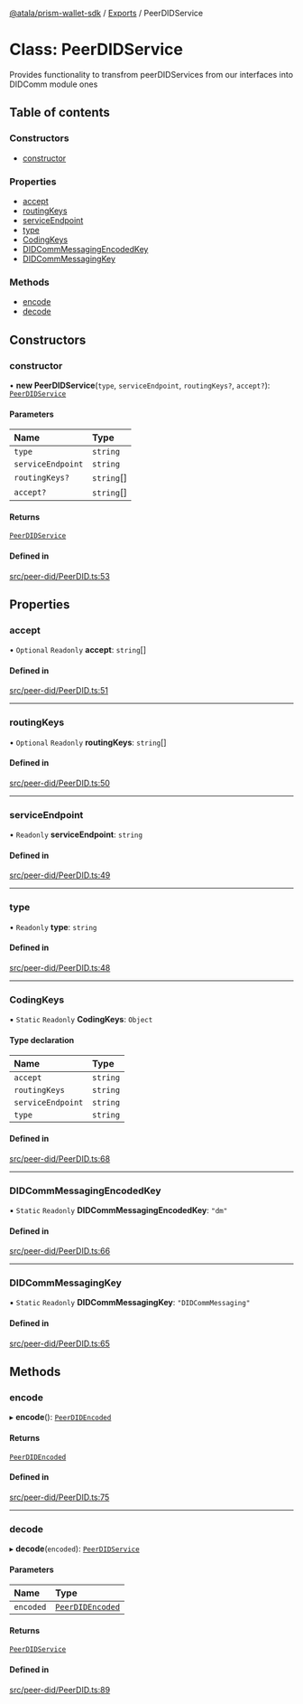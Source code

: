 [@atala/prism-wallet-sdk](../README.md) / [Exports](../modules.md) / PeerDIDService

# Class: PeerDIDService

Provides functionality to transfrom peerDIDServices from our interfaces into DIDComm module ones

## Table of contents

### Constructors

- [constructor](PeerDIDService.md#constructor)

### Properties

- [accept](PeerDIDService.md#accept)
- [routingKeys](PeerDIDService.md#routingkeys)
- [serviceEndpoint](PeerDIDService.md#serviceendpoint)
- [type](PeerDIDService.md#type)
- [CodingKeys](PeerDIDService.md#codingkeys)
- [DIDCommMessagingEncodedKey](PeerDIDService.md#didcommmessagingencodedkey)
- [DIDCommMessagingKey](PeerDIDService.md#didcommmessagingkey)

### Methods

- [encode](PeerDIDService.md#encode)
- [decode](PeerDIDService.md#decode)

## Constructors

### constructor

• **new PeerDIDService**(`type`, `serviceEndpoint`, `routingKeys?`, `accept?`): [`PeerDIDService`](PeerDIDService.md)

#### Parameters

| Name | Type |
| :------ | :------ |
| `type` | `string` |
| `serviceEndpoint` | `string` |
| `routingKeys?` | `string`[] |
| `accept?` | `string`[] |

#### Returns

[`PeerDIDService`](PeerDIDService.md)

#### Defined in

[src/peer-did/PeerDID.ts:53](https://github.com/hyperledger/identus-edge-agent-sdk-ts/blob/2cdbf1ede368164be3dd56f3e362e76e94d48b48/src/peer-did/PeerDID.ts#L53)

## Properties

### accept

• `Optional` `Readonly` **accept**: `string`[]

#### Defined in

[src/peer-did/PeerDID.ts:51](https://github.com/hyperledger/identus-edge-agent-sdk-ts/blob/2cdbf1ede368164be3dd56f3e362e76e94d48b48/src/peer-did/PeerDID.ts#L51)

___

### routingKeys

• `Optional` `Readonly` **routingKeys**: `string`[]

#### Defined in

[src/peer-did/PeerDID.ts:50](https://github.com/hyperledger/identus-edge-agent-sdk-ts/blob/2cdbf1ede368164be3dd56f3e362e76e94d48b48/src/peer-did/PeerDID.ts#L50)

___

### serviceEndpoint

• `Readonly` **serviceEndpoint**: `string`

#### Defined in

[src/peer-did/PeerDID.ts:49](https://github.com/hyperledger/identus-edge-agent-sdk-ts/blob/2cdbf1ede368164be3dd56f3e362e76e94d48b48/src/peer-did/PeerDID.ts#L49)

___

### type

• `Readonly` **type**: `string`

#### Defined in

[src/peer-did/PeerDID.ts:48](https://github.com/hyperledger/identus-edge-agent-sdk-ts/blob/2cdbf1ede368164be3dd56f3e362e76e94d48b48/src/peer-did/PeerDID.ts#L48)

___

### CodingKeys

▪ `Static` `Readonly` **CodingKeys**: `Object`

#### Type declaration

| Name | Type |
| :------ | :------ |
| `accept` | `string` |
| `routingKeys` | `string` |
| `serviceEndpoint` | `string` |
| `type` | `string` |

#### Defined in

[src/peer-did/PeerDID.ts:68](https://github.com/hyperledger/identus-edge-agent-sdk-ts/blob/2cdbf1ede368164be3dd56f3e362e76e94d48b48/src/peer-did/PeerDID.ts#L68)

___

### DIDCommMessagingEncodedKey

▪ `Static` `Readonly` **DIDCommMessagingEncodedKey**: ``"dm"``

#### Defined in

[src/peer-did/PeerDID.ts:66](https://github.com/hyperledger/identus-edge-agent-sdk-ts/blob/2cdbf1ede368164be3dd56f3e362e76e94d48b48/src/peer-did/PeerDID.ts#L66)

___

### DIDCommMessagingKey

▪ `Static` `Readonly` **DIDCommMessagingKey**: ``"DIDCommMessaging"``

#### Defined in

[src/peer-did/PeerDID.ts:65](https://github.com/hyperledger/identus-edge-agent-sdk-ts/blob/2cdbf1ede368164be3dd56f3e362e76e94d48b48/src/peer-did/PeerDID.ts#L65)

## Methods

### encode

▸ **encode**(): [`PeerDIDEncoded`](../interfaces/PeerDIDEncoded.md)

#### Returns

[`PeerDIDEncoded`](../interfaces/PeerDIDEncoded.md)

#### Defined in

[src/peer-did/PeerDID.ts:75](https://github.com/hyperledger/identus-edge-agent-sdk-ts/blob/2cdbf1ede368164be3dd56f3e362e76e94d48b48/src/peer-did/PeerDID.ts#L75)

___

### decode

▸ **decode**(`encoded`): [`PeerDIDService`](PeerDIDService.md)

#### Parameters

| Name | Type |
| :------ | :------ |
| `encoded` | [`PeerDIDEncoded`](../interfaces/PeerDIDEncoded.md) |

#### Returns

[`PeerDIDService`](PeerDIDService.md)

#### Defined in

[src/peer-did/PeerDID.ts:89](https://github.com/hyperledger/identus-edge-agent-sdk-ts/blob/2cdbf1ede368164be3dd56f3e362e76e94d48b48/src/peer-did/PeerDID.ts#L89)
